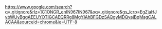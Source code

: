 https://www.google.com/search?q=.gitignore&rlz=1C1ONGR_enIN967IN967&oq=.gitignore&gs_lcrp=EgZjaHJvbWUyBggAEEUYOTIGCAEQRRg8MgYIAhBFGDzSAQgyMDQyajBqMagCALACAA&sourceid=chrome&ie=UTF-8
